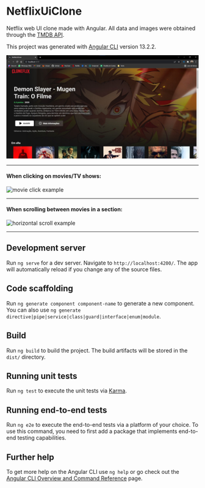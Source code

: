 # NetflixUiClone

Netflix web UI clone made with Angular. All data and images were obtained through the [TMDB API](https://developers.themoviedb.org/3).

This project was generated with [Angular CLI](https://github.com/angular/angular-cli) version 13.2.2.

![main screenshot](https://github.com/ArthurSouzaC/netflix-ui-clone/blob/main/examples/main-screenshot.jpeg)

---
#### When clicking on movies/TV shows:

![movie click example](https://github.com/ArthurSouzaC/netflix-ui-clone/blob/main/examples/movie-click.gif)

---
#### When scrolling between movies in a section:
![horizontal scroll example](https://github.com/ArthurSouzaC/netflix-ui-clone/blob/main/examples/horizontal-scroll.gif)

---

## Development server

Run `ng serve` for a dev server. Navigate to `http://localhost:4200/`. The app will automatically reload if you change any of the source files.

## Code scaffolding

Run `ng generate component component-name` to generate a new component. You can also use `ng generate directive|pipe|service|class|guard|interface|enum|module`.

## Build

Run `ng build` to build the project. The build artifacts will be stored in the `dist/` directory.

## Running unit tests

Run `ng test` to execute the unit tests via [Karma](https://karma-runner.github.io).

## Running end-to-end tests

Run `ng e2e` to execute the end-to-end tests via a platform of your choice. To use this command, you need to first add a package that implements end-to-end testing capabilities.

## Further help

To get more help on the Angular CLI use `ng help` or go check out the [Angular CLI Overview and Command Reference](https://angular.io/cli) page.
